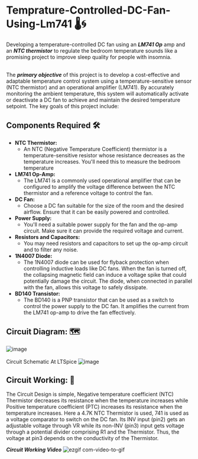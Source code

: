 # Temprature-Controlled-DC-Fan-Using-Lm741 🌡️🌀
Developing a temperature-controlled DC fan using an **_LM741 Op_** amp and an **_NTC thermistor_** to regulate the bedroom temperature sounds like a promising project to improve sleep quality for people with insomnia.<br><br>

The **_primary objective_** of this project is to develop a cost-effective and adaptable temperature control system using a temperature-sensitive sensor (NTC thermistor) and an operational amplifier (LM741). By accurately monitoring the ambient temperature, this system will automatically activate or deactivate a DC fan to achieve and maintain the desired temperature setpoint. The key goals of this project include:
## Components Required 🛠️
- **NTC Thermistor:** 
   - An NTC (Negative Temperature Coefficient) thermistor is a temperature-sensitive resistor whose resistance decreases as the temperature increases. You'll need this to measure the bedroom temperature
- **LM741 Op-Amp:**
   - The LM741 is a commonly used operational amplifier that can be configured to amplify the voltage difference between the NTC thermistor and a reference voltage to control the fan.
- **DC Fan:**
   -  Choose a DC fan suitable for the size of the room and the desired airflow. Ensure that it can be easily powered and controlled.
- **Power Supply:**
   - You'll need a suitable power supply for the fan and the op-amp circuit. Make sure it can provide the required voltage and current. 
- **Resistors and Capacitors:**
   - You may need resistors and capacitors to set up the op-amp circuit and to filter any noise.
- **1N4007 Diode:**
   - The 1N4007 diode can be used for flyback protection when controlling inductive loads like DC fans. When the fan is turned off, the collapsing magnetic field can induce a voltage spike that could potentially damage the circuit. The diode, when connected in parallel with the fan, allows this voltage to safely dissipate.
- **BD140 Transistor:**
  - The BD140 is a PNP transistor that can be used as a switch to control the power supply to the DC fan. It amplifies the current from the LM741 op-amp to drive the fan effectively.

## Circuit Diagram: 🗺️ 
 ![image](https://github.com/Drupad-DeV/Temprature-Controlled-DC-Fan-Using-Lm741/assets/100958162/223dce5c-bad5-4f8c-b556-27dd849e36b7)
 <br><br>
 Circuit Schematic At LTSpice
![image](https://github.com/Drupad-DeV/Temprature-Controlled-DC-Fan-Using-Lm741/assets/100958162/20cfac46-4689-4d0a-ac32-b383aacb7d9e)

## Circuit Working: 🔄
The Circuit Design is simple, Negative temperature coefficient (NTC) Thermistor decreases its resistance when the temperature increases while Positive temperature coefficient (PTC) increases its resistance when the temperature increases. Here a 4.7K NTC Thermistor is used, 741 is used as a voltage comparator to switch on the DC fan. Its INV input (pin2) gets an adjustable voltage through VR while its non-INV (pin3) input gets voltage through a potential divider comprising R1 and the Thermistor. Thus, the voltage at pin3 
depends on the conductivity of the Thermistor.

**_Circuit Working Video_** 
![ezgif com-video-to-gif](https://github.com/Drupad-DeV/Temprature-Controlled-DC-Fan-Using-Lm741/assets/100958162/ea7ffedc-8e36-4878-8b2d-49c501eaadc1)




